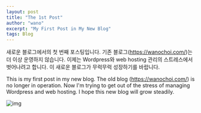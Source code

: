 ```yaml
---
layout: post
title: "The 1st Post"
author: "wano"
excerpt: "My First Post in My New Blog"
tags: Blog
---
```


새로운 블로그에서의 첫 번째 포스팅입니다.
기존 블로그(https://wanochoi.com/)는 더 이상 운영하지 않습니다.
이제는 Wordpress와 web hosting 관리의 스트레스에서 벗어나려고 합니다.
이 새로운 블로그가 무럭무럭 성장하기를 바랍니다.

This is my first post in my new blog.
The old blog (https://wanochoi.com/) is no longer in operation.
Now I'm trying to get out of the stress of managing Wordpress and web hosting.
I hope this new blog will grow steadily.

![img](https://creazilla-store.fra1.digitaloceanspaces.com/cliparts/15745/sprout-plant-water-clipart-md.png)
